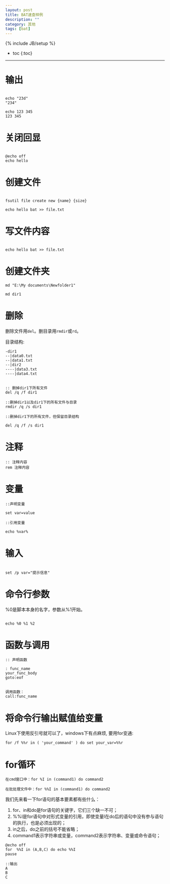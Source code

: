 ```yaml
---
layout: post
title: BAT速查样例
description: ""
category: 其他
tags: [bat]
---
```

{% include JB/setup %}

* toc
{:toc}

<hr />


# 输出

```brush:bash

echo "23d"
"234"

echo 123 345
123 345
```

# 关闭回显

```brush:bash

@echo off
echo hello

```


# 创建文件

```brush:bash

fsutil file create new {name} {size}

echo hello bat >> file.txt

```

# 写文件内容

```brush:bash

echo hello bat >> file.txt

```

# 创建文件夹

```brush:bash
md "E:\My documents\Newfolder1"

md dir1
```

# 删除

删除文件用`del`。删目录用`rmdir`或`rd`。

目录结构:

```
-dir1
--|data0.txt
--|data1.txt
--|dir2
----|data3.txt
----|data4.txt
```

```brush:bash

:: 删掉dir1下所有文件
del /q /f dir1

::删掉dir1以及dir1下的所有文件与目录
rmdir /q /s dir1

::删掉dir1下的所有文件，但保留目录结构

del /q /f /s dir1
```

# 注释
```brush:bash
:: 注释内容
rem 注释内容
```

# 变量

```brush:bash
::声明变量

set var=value

::引用变量

echo %var%

```

# 输入
```brush:bash

set /p var="提示信息"
```

# 命令行参数

%0是脚本本身的名字，参数从%1开始。

```brush:bash

echo %0 %1 %2
```

# 函数与调用


```brush:bash
:: 声明函数

: func_name
your_func_body
goto:eof


调用函数：
call:func_name

```

# 将命令行输出赋值给变量

Linux下使用反引号就可以了，windows下有点麻烦, 要用for变通:

```brush:bash
for /f %%r in ( 'your_command' ) do set your_var=%%r  
```

# for循环
```
在cmd窗口中：for %I in (command1) do command2 

在批处理文件中：for %%I in (command1) do command2
```

我们先来看一下for语句的基本要素都有些什么：

1. for、in和do是for语句的关键字，它们三个缺一不可；
2. %%I是for语句中对形式变量的引用，即使变量l在do后的语句中没有参与语句的执行，也是必须出现的；
3. in之后，do之前的括号不能省略；
4. command1表示字符串或变量，command2表示字符串、变量或命令语句；

```brush:bash
@echo off
for  %%I in (A,B,C) do echo %%I
pause

::输出
A
B
C
```
